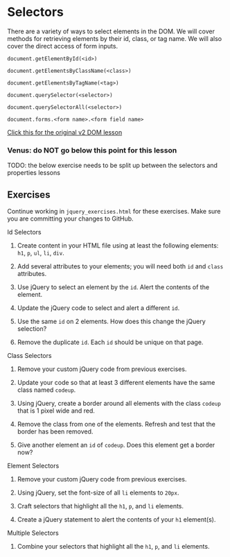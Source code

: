 # Selectors

There are a variety of ways to select elements in the DOM. We will cover methods for retrieving elements by their id, class, or tag name. We will also cover the direct access of form inputs.

`document.getElementById(<id>)`

`document.getElementsByClassName(<class>)`

`document.getElementsByTagName(<tag>)`

`document.querySelector(<selector>)`

`document.querySelectorAll(<selector>)`

`document.forms.<form name>.<form field name>`



[Click this for the original v2 DOM lesson](https://java.codeup.com/javascript-i/bom-and-dom/dom/)


### Venus: do NOT go below this point for this lesson

TODO: the below exercise needs to be split up between the selectors and properties lessons

## Exercises

Continue working in `jquery_exercises.html` for these exercises. Make sure you are committing your changes to GitHub.

Id Selectors

1. Create content in your HTML file using at least the following elements: `h1`, `p`, `ul`, `li`, `div`.

1. Add several attributes to your elements; you will need both `id` and `class` attributes.

1. Use jQuery to select an element by the `id`.  Alert the contents of the element.

1. Update the jQuery code to select and alert a different `id`.

1. Use the same `id` on 2 elements. How does this change the jQuery selection?

1. Remove the duplicate `id`.  Each `id` should be unique on that page.

Class Selectors

1. Remove your custom jQuery code from previous exercises.

1. Update your code so that at least 3 different elements have the same class named `codeup`.

1. Using jQuery, create a border around all elements with the class `codeup` that is 1 pixel wide and red.

1. Remove the class from one of the elements. Refresh and test that the border has been removed.

1. Give another element an `id` of `codeup`.  Does this element get a border now?

Element Selectors

1. Remove your custom jQuery code from previous exercises.

1. Using jQuery, set the font-size of all `li` elements to `20px`.

1. Craft selectors that highlight all the `h1`, `p`, and `li` elements.

1. Create a jQuery statement to alert the contents of your `h1` element(s).

Multiple Selectors

1. Combine your selectors that highlight all the `h1`, `p`, and `li` elements.

